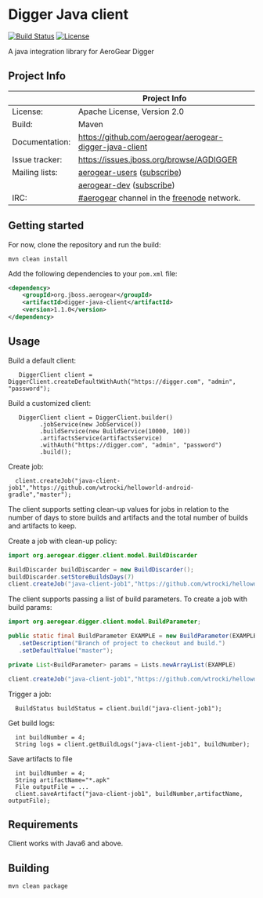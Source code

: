 # Digger Java client

[![Build Status](https://travis-ci.org/aerogear/aerogear-digger-java-client.png)](https://travis-ci.org/aerogear/aerogear-digger-java-client)
[![License](https://img.shields.io/:license-Apache2-blue.svg)](http://www.apache.org/licenses/LICENSE-2.0)

A java integration library for AeroGear Digger

## Project Info

|                 | Project Info  |
| --------------- | ------------- |
| License:        | Apache License, Version 2.0  |
| Build:          | Maven  |
| Documentation:  | https://github.com/aerogear/aerogear-digger-java-client  |
| Issue tracker:  | https://issues.jboss.org/browse/AGDIGGER  |
| Mailing lists:  | [aerogear-users](http://aerogear-users.1116366.n5.nabble.com/) ([subscribe](https://lists.jboss.org/mailman/listinfo/aerogear-users))  |
|                 | [aerogear-dev](http://aerogear-dev.1069024.n5.nabble.com/) ([subscribe](https://lists.jboss.org/mailman/listinfo/aerogear-dev))  |
| IRC:            | [#aerogear](https://webchat.freenode.net/?channels=aerogear) channel in the [freenode](http://freenode.net/) network.  |


## Getting started

For now, clone the repository and run the build:

```
mvn clean install
```

Add the following dependencies to your ```pom.xml``` file:

```xml
<dependency>
    <groupId>org.jboss.aerogear</groupId>
    <artifactId>digger-java-client</artifactId>
    <version>1.1.0</version>
</dependency>
```

## Usage

Build a default client:
```
   DiggerClient client = DiggerClient.createDefaultWithAuth("https://digger.com", "admin", "password");
```

Build a customized client:
```
   DiggerClient client = DiggerClient.builder()
         .jobService(new JobService())
         .buildService(new BuildService(10000, 100))
         .artifactsService(artifactsService)
         .withAuth("https://digger.com", "admin", "password")
         .build();
```

Create job:

```
  client.createJob("java-client-job1","https://github.com/wtrocki/helloworld-android-gradle","master");
```

The client supports setting clean-up values for jobs in relation to the number of days to store builds and artifacts
and the total number of builds and artifacts to keep.

Create a job with clean-up policy:
```java
import org.aerogear.digger.client.model.BuildDiscarder

BuildDiscarder buildDiscarder = new BuildDiscarder();
buildDiscarder.setStoreBuildsDays(7)
client.createJob("java-client-job1","https://github.com/wtrocki/helloworld-android-gradle","master", buildDiscarder);
```


The client supports passing a list of build parameters. To create a job with build params:
```java
import org.aerogear.digger.client.model.BuildParameter;

public static final BuildParameter EXAMPLE = new BuildParameter(EXAMPLE)
   .setDescription("Branch of project to checkout and build.")
   .setDefaultValue("master");

private List<BuildParameter> params = Lists.newArrayList(EXAMPLE)

client.createJob("java-client-job1","https://github.com/wtrocki/helloworld-android-gradle","master", params);

```


Trigger a job:

```
  BuildStatus buildStatus = client.build("java-client-job1");
```

Get build logs:

```
  int buildNumber = 4;
  String logs = client.getBuildLogs("java-client-job1", buildNumber);
```

Save artifacts to file

```
  int buildNumber = 4;
  String artifactName="*.apk" 
  File outputFile = ...
  client.saveArtifact("java-client-job1", buildNumber,artifactName, outputFile);
```

## Requirements

Client works with Java6 and above.

## Building

`mvn clean package`

